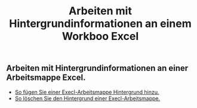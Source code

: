 ﻿---
title: Arbeiten mit Hintergrundinformationen an einem Workboo Excel
second_title: Aspose.Cells Cloud Documen
linktitle: Hintergrund
type: docs
url: /de/workbook/background/
keywords: Working with background an Excel workbook
description: Aspose.Cells Cloud REST API unterstützt die Arbeit im Hintergrund an einer Excel-Arbeitsmappe. SDK unterstützt verschiedene Entwicklungssprachen. Dazu gehören Android, C#, Go, Java, NodeJS, Perl, PHP, Python, Ruby und Swift
weight: 100
---
## Arbeiten mit Hintergrundinformationen an einer Arbeitsmappe Excel.

- [So fügen Sie einer Execl-Arbeitsmappe Hintergrund hinzu.](/cells/de/workbook/background/add/)
- [So löschen Sie den Hintergrund einer Execl-Arbeitsmappe.](/cells/de/workbook/background/delete/)

